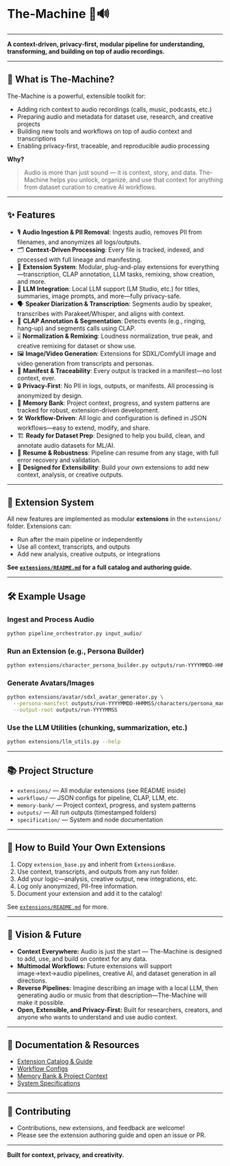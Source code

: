 # The-Machine 🧠🔊

---

**A context-driven, privacy-first, modular pipeline for understanding, transforming, and building on top of audio recordings.**

---

## 🚀 What is The-Machine?

The-Machine is a powerful, extensible toolkit for:
- Adding rich context to audio recordings (calls, music, podcasts, etc.)
- Preparing audio and metadata for dataset use, research, and creative projects
- Building new tools and workflows on top of audio context and transcriptions
- Enabling privacy-first, traceable, and reproducible audio processing

**Why?**
> Audio is more than just sound — it is context, story, and data. The-Machine helps you unlock, organize, and use that context for anything from dataset curation to creative AI workflows.

---

## ✨ Features

- 🎙️ **Audio Ingestion & PII Removal**: Ingests audio, removes PII from filenames, and anonymizes all logs/outputs.
- 🗂️ **Context-Driven Processing**: Every file is tracked, indexed, and processed with full lineage and manifesting.
- 🧩 **Extension System**: Modular, plug-and-play extensions for everything—transcription, CLAP annotation, LLM tasks, remixing, show creation, and more.
- 🦾 **LLM Integration**: Local LLM support (LM Studio, etc.) for titles, summaries, image prompts, and more—fully privacy-safe.
- 🗣️ **Speaker Diarization & Transcription**: Segments audio by speaker, transcribes with Parakeet/Whisper, and aligns with context.
- 🥁 **CLAP Annotation & Segmentation**: Detects events (e.g., ringing, hang-up) and segments calls using CLAP.
- 🎚️ **Normalization & Remixing**: Loudness normalization, true peak, and creative remixing for dataset or show use.
- 🖼️ **Image/Video Generation**: Extensions for SDXL/ComfyUI image and video generation from transcripts and personas.
- 📜 **Manifest & Traceability**: Every output is tracked in a manifest—no lost context, ever.
- 🔒 **Privacy-First**: No PII in logs, outputs, or manifests. All processing is anonymized by design.
- 🧠 **Memory Bank**: Project context, progress, and system patterns are tracked for robust, extension-driven development.
- 🛠️ **Workflow-Driven**: All logic and configuration is defined in JSON workflows—easy to extend, modify, and share.
- 🏗️ **Ready for Dataset Prep**: Designed to help you build, clean, and annotate audio datasets for ML/AI.
- 🔄 **Resume & Robustness**: Pipeline can resume from any stage, with full error recovery and validation.
- 🧬 **Designed for Extensibility**: Build your own extensions to add new context, analysis, or creative outputs.

---

## 🧩 Extension System

All new features are implemented as modular **extensions** in the `extensions/` folder. Extensions can:
- Run after the main pipeline or independently
- Use all context, transcripts, and outputs
- Add new analysis, creative outputs, or integrations

**See [`extensions/README.md`](./extensions/README.md) for a full catalog and authoring guide.**

---

## 🛠️ Example Usage

### Ingest and Process Audio
```sh
python pipeline_orchestrator.py input_audio/
```

### Run an Extension (e.g., Persona Builder)
```sh
python extensions/character_persona_builder.py outputs/run-YYYYMMDD-HHMMSS --llm-config workflows/llm_tasks.json
```

### Generate Avatars/Images
```sh
python extensions/avatar/sdxl_avatar_generator.py \
  --persona-manifest outputs/run-YYYYMMDD-HHMMSS/characters/persona_manifest.json \
  --output-root outputs/run-YYYYMMSS
```

### Use the LLM Utilities (chunking, summarization, etc.)
```sh
python extensions/llm_utils.py --help
```

---

## 📚 Project Structure

- `extensions/` — All modular extensions (see README inside)
- `workflows/` — JSON configs for pipeline, CLAP, LLM, etc.
- `memory-bank/` — Project context, progress, and system patterns
- `outputs/` — All run outputs (timestamped folders)
- `specification/` — System and node documentation

---

## 🧠 How to Build Your Own Extensions

1. Copy `extension_base.py` and inherit from `ExtensionBase`.
2. Use context, transcripts, and outputs from any run folder.
3. Add your logic—analysis, creative output, new integrations, etc.
4. Log only anonymized, PII-free information.
5. Document your extension and add it to the catalog!

See [`extensions/README.md`](./extensions/README.md) for more.

---

## 🌟 Vision & Future

- **Context Everywhere:** Audio is just the start — The-Machine is designed to add, use, and build on context for any data.
- **Multimodal Workflows:** Future extensions will support image→text→audio pipelines, creative AI, and dataset generation in all directions.
- **Reverse Pipelines:** Imagine describing an image with a local LLM, then generating audio or music from that description—The-Machine will make it possible.
- **Open, Extensible, and Privacy-First:** Built for researchers, creators, and anyone who wants to understand and use audio context.

---

## 📝 Documentation & Resources

- [Extension Catalog & Guide](./extensions/README.md)
- [Workflow Configs](./workflows/README.md)
- [Memory Bank & Project Context](./memory-bank/README.md)
- [System Specifications](./specification/README.md)

---

## 🤝 Contributing

- Contributions, new extensions, and feedback are welcome!
- Please see the extension authoring guide and open an issue or PR.

---

**Built for context, privacy, and creativity.**
